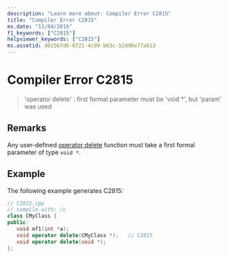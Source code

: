 ```yaml
---
description: "Learn more about: Compiler Error C2815"
title: "Compiler Error C2815"
ms.date: "11/04/2016"
f1_keywords: ["C2815"]
helpviewer_keywords: ["C2815"]
ms.assetid: d0256fd6-0721-4c99-b03c-52d96e77a613
---
```

# Compiler Error C2815

> 'operator delete' : first formal parameter must be 'void *', but 'param' was used

## Remarks

Any user-defined [operator delete](../../standard-library/new-operators.md#op_delete) function must take a first formal parameter of type `void *`.

## Example

The following example generates C2815:

```cpp
// C2815.cpp
// compile with: /c
class CMyClass {
public:
   void mf1(int *a);
   void operator delete(CMyClass *);   // C2815
   void operator delete(void *);
};
```
